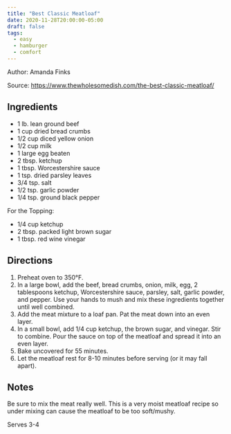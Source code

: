 ```yaml
---
title: "Best Classic Meatloaf"
date: 2020-11-28T20:00:00-05:00
draft: false
tags:
  - easy
  - hamburger
  - comfort
---
```


Author: Amanda Finks

Source: https://www.thewholesomedish.com/the-best-classic-meatloaf/

## Ingredients

- 1 lb. lean ground beef
- 1 cup dried bread crumbs
- 1/2 cup diced yellow onion
- 1/2 cup milk
- 1 large egg beaten
- 2 tbsp. ketchup
- 1 tbsp. Worcestershire sauce
- 1 tsp. dried parsley leaves
- 3/4 tsp. salt
- 1/2 tsp. garlic powder
- 1/4 tsp. ground black pepper

For the Topping:

- 1/4 cup ketchup
- 2 tbsp. packed light brown sugar
- 1 tbsp. red wine vinegar

## Directions

1. Preheat oven to 350°F.
2. In a large bowl, add the beef, bread crumbs, onion, milk, egg, 2 tablespoons ketchup, Worcestershire sauce, parsley, salt, garlic powder, and pepper. Use your hands to mush and mix these ingredients together until well combined.
3. Add the meat mixture to a loaf pan. Pat the meat down into an even layer.
4. In a small bowl, add 1/4 cup ketchup, the brown sugar, and vinegar. Stir to combine. Pour the sauce on top of the meatloaf and spread it into an even layer.
5. Bake uncovered for 55 minutes.
6. Let the meatloaf rest for 8-10 minutes before serving (or it may fall apart).

## Notes

Be sure to mix the meat really well. This is a very moist meatloaf recipe so under mixing can cause the meatloaf to be too soft/mushy.

Serves 3-4
